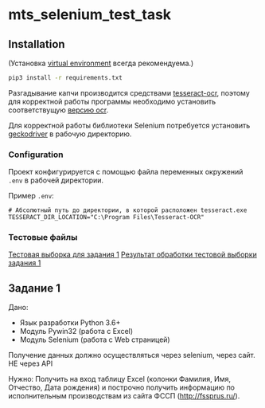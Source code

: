 # mts_selenium_test_task

## Installation

(Установка [virtual environment](https://pypi.python.org/pypi/virtualenv) всегда рекомендуема.)

```bash
pip3 install -r requirements.txt
```

Разгадывание капчи производится средствами [tesseract-ocr](https://github.com/tesseract-ocr/tesseract), поэтому для
корректной работы программы необходимо установить соответствущую
[версию ocr](https://digi.bib.uni-mannheim.de/tesseract/tesseract-ocr-w64-setup-v5.0.0-alpha.20210506.exe).

Для корректной работы библиотеки Selenium потребуется
установить [geckodriver](https://github.com/mozilla/geckodriver/releases/download/v0.29.1/geckodriver-v0.29.1-win64.zip)
в рабочую директорию.

### Configuration

Проект конфигурируется с помощью файла переменных окружений `.env` в рабочей директории.

Пример `.env`:

```env
# Абсолютный путь до директории, в которой расположен tesseract.exe
TESSERACT_DIR_LOCATION="C:\Program Files\Tesseract-OCR"
```

### Тестовые файлы
[Тестовая выборка для задания 1](https://disk.yandex.ru/i/e0TLwD33XS23bA) 
[Результат обработки тестовой выборки задания 1](https://disk.yandex.ru/i/O2Y3WVCmlXUXzw)

## Задание 1

Дано:

* Язык разработки Python 3.6+
* Модуль Pywin32 (работа с Excel)
* Модуль Selenium (работа с Web страницей)

Получение данных должно осуществляться через selenium, через сайт. НЕ через API

Нужно:
Получить на вход таблицу Excel (колонки Фамилия, Имя, Отчество, Дата рождения) и построчно получить информацию по
исполнительным производствам из сайта ФССП (http://fssprus.ru/). 
